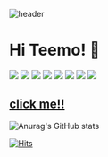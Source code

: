![header](https://capsule-render.vercel.app/api?type=wave&color=auto&height=300&section=header&text=Teemo!%20&fontSize=90)
# Hi Teemo! 👋

<a href="https://www.python.org/" target="_blank"><img src="https://img.shields.io/badge/Python-3776AB?style=flat-square&logo=Python&logoColor=white"></a>
<a href="https://www.kia.com/kr/main.html" target="_blank"><img src="https://img.shields.io/badge/KIA-05141f?style=flat-square&logo=Kia&logoColor=white"/></a>
<a href="https://pypi.org/project/numpy/" target="_blank"><img src="https://img.shields.io/badge/NumPy-013243?style=flat-square&logo=NumPy&logoColor=white"/></a>
<a href="https://www.oracle.com/kr/index.html" target="_blank"><img src="https://img.shields.io/badge/Java-007396?style=flat-square&logo=Java&logoColor=white"/></a>
<a href="https://replit.com/" target="_blank"><img src="https://img.shields.io/badge/C-A8B9CC?style=flat-square&logo=C&logoColor=white"/></a>
<a href="https://replit.com/" target="_blank"><img src="https://img.shields.io/badge/JavaSclipt-F7DF1E?style=flat-square&logo=JavaScript&logoColor=white"/></a>
<a href="https://www.tensorflow.org/?hl=ko" target="_blank"><img src="https://img.shields.io/badge/TensorFlow-FF6F00?style=flat-square&logo=TensorFlow&logoColor=white"/></a>
<a href="https://www.facebook.com/" target="_blank"><img src="https://img.shields.io/badge/Facebook-1877F2?style=flat-square&logo=Facebook&logoColor=white"/></a>



<!--
**chanwoo00106/chanwoo00106** is a ✨ _special_ ✨ repository because its `README.md` (this file) appears on your GitHub profile.

Here are some ideas to get you started:

- 🔭 I’m currently working on ...
- 🌱 I’m currently learning ...
- 👯 I’m looking to collaborate on ...
- 🤔 I’m looking for help with ...
- 💬 Ask me about ...
- 📫 How to reach me: ...
- 😄 Pronouns: ...
- ⚡ Fun fact: ...
-->

## [click me!!](https://test.byun00106.repl.co)

![Anurag's GitHub stats](https://github-readme-stats.vercel.app/api?username=chanwoo00106&theme=vue&show_icons=ture)
<!--
[![Top Langs](https://github-readme-stats.vercel.app/api/top-langs/?username=chanwoo00106&hide_langs_below=0.5)](https://github.com/chanwoo00106)
-->
[![Hits](https://hits.seeyoufarm.com/api/count/incr/badge.svg?url=https%3A%2F%2Fgithub.com%2Fchanwoo00106%2Fhit-counter&count_bg=%23CD84F1&title_bg=%23F9CA24&icon=stackoverflow.svg&icon_color=%23FFFFFF&title=Teemo!&edge_flat=false)](https://hits.seeyoufarm.com)
